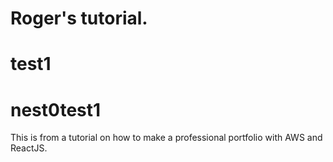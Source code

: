 # Roger's tutorial.
# test1
# nest0test1

This is from a tutorial on how to make a professional portfolio with AWS and ReactJS.
